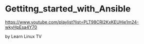 # Gettitng_started_with_Ansible
https://www.youtube.com/playlist?list=PLT98CRl2KxKEUHie1m24-wkyHpEsa4Y70

by Learn Linux TV
